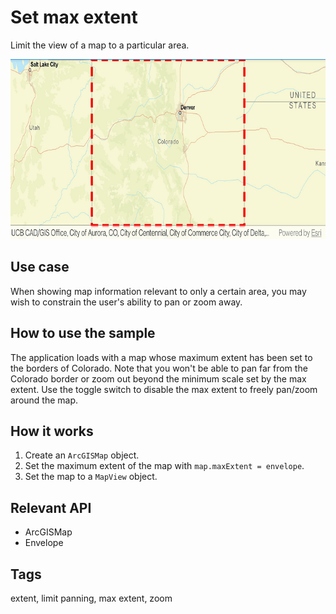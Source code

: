 # Set max extent

Limit the view of a map to a particular area.

![Image of set max extent](set-max-extent.png)

## Use case

When showing map information relevant to only a certain area, you may wish to constrain the user's
ability to pan or zoom away.

## How to use the sample

The application loads with a map whose maximum extent has been set to the borders of Colorado. Note
that you won't be able to pan far from the Colorado border or zoom out beyond the minimum scale set
by the max extent. Use the toggle switch to disable the max extent to freely pan/zoom around the map. 

## How it works

1. Create an `ArcGISMap` object.
2. Set the maximum extent of the map with `map.maxExtent = envelope`.
3. Set the map to a `MapView` object.

## Relevant API

* ArcGISMap
* Envelope

## Tags

extent, limit panning, max extent, zoom

